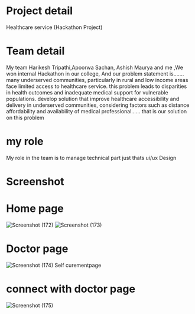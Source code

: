 # Project detail
Healthcare service (Hackathon Project)
 # Team detail
 My team Harikesh Tripathi,Apoorwa Sachan, Ashish Maurya and me ,We won internal Hackathon in our college, And our problem statement is.......
many underserved communities, particularly in rural and low income areas face limited access to healthcare service. this problem leads to disparities in health outcomes and inadequate medical support for vulnerable populations. develop solution that improve healthcare accessibility and delivery in underserved communities, considering factors such as distance affordability and availability of medical professional......
that is our solution on this problem
 # my role 
 My role in the team is to manage technical part just thats ui/ux Design 
 # Screenshot
 # Home page
 ![Screenshot (172)](https://github.com/guptaravimp/Healthcare-solution-Hackathon-Project/assets/142169363/3a775b99-92b4-4b45-bb1c-8102bed50ed2)
![Screenshot (173)](https://github.com/guptaravimp/Healthcare-solution-Hackathon-Project/assets/142169363/4bb0dee3-14c4-4bec-8726-e1febd6db881)
# Doctor page
![Screenshot (174)](https://github.com/guptaravimp/Healthcare-solution-Hackathon-Project/assets/142169363/b97e5b98-c580-4606-ad8e-cd1eee6f71aa)
Self curementpage 
  # connect with doctor page 
  ![Screenshot (175)](https://github.com/guptaravimp/Healthcare-solution-Hackathon-Project/assets/142169363/022362e5-57cd-418d-8f62-30b2c9ed9bac)

